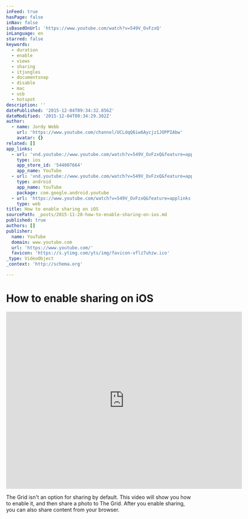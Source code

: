 ```yaml
---
inFeed: true
hasPage: false
inNav: false
isBasedOnUrl: 'https://www.youtube.com/watch?v=549V_OvFzxQ'
inLanguage: en
starred: false
keywords:
  - duration
  - enable
  - views
  - sharing
  - itjungles
  - documentsnap
  - disable
  - mac
  - usb
  - hotspot
description: ''
datePublished: '2015-12-04T09:34:32.856Z'
dateModified: '2015-12-04T09:34:29.302Z'
author:
  - name: Jordy Webb
    url: 'https://www.youtube.com/channel/UCLdqQ6iw6Aycjz1JOPPIAbw'
    avatar: {}
related: []
app_links:
  - url: 'vnd.youtube://www.youtube.com/watch?v=549V_OvFzxQ&feature=applinks'
    type: ios
    app_store_id: '544007664'
    app_name: YouTube
  - url: 'vnd.youtube://www.youtube.com/watch?v=549V_OvFzxQ&feature=applinks'
    type: android
    app_name: YouTube
    package: com.google.android.youtube
  - url: 'https://www.youtube.com/watch?v=549V_OvFzxQ&feature=applinks'
    type: web
title: How to enable sharing on iOS
sourcePath: _posts/2015-11-28-how-to-enable-sharing-on-ios.md
published: true
authors: []
publisher:
  name: YouTube
  domain: www.youtube.com
  url: 'https://www.youtube.com/'
  favicon: 'https://s.ytimg.com/yts/img/favicon-vflz7uhzw.ico'
_type: VideoObject
_context: 'http://schema.org'

---
```

# How to enable sharing on iOS

<iframe src="https://cdn.embedly.com/widgets/media.html?src=https%3A%2F%2Fwww.youtube.com%2Fembed%2F549V_OvFzxQ%3Ffeature%3Doembed&amp;url=https%3A%2F%2Fwww.youtube.com%2Fwatch%3Fv%3D549V_OvFzxQ&amp;image=https%3A%2F%2Fi.ytimg.com%2Fvi%2F549V_OvFzxQ%2Fhqdefault.jpg&amp;key=b7d04c9b404c499eba89ee7072e1c4f7&amp;type=text%2Fhtml&amp;schema=youtube" width="640" height="480" scrolling="no" frameborder="0" allowfullscreen="allowfullscreen" style=""></iframe>

The Grid isn't an option for sharing by default. This video will show you how to enable it, and then share a photo to The Grid. After you enable sharing, you can also share content from your browser.